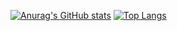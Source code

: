[![Anurag's GitHub stats](https://github-readme-stats.vercel.app/api?username=Nicolas-BB&show_icons=true&theme=github_dark)](https://github.com/anuraghazra/github-readme-stats)
[![Top Langs](https://github-readme-stats.vercel.app/api/top-langs/?username=Nicolas-BB&theme=github_dark)](https://github.com/anuraghazra/github-readme-stats)
